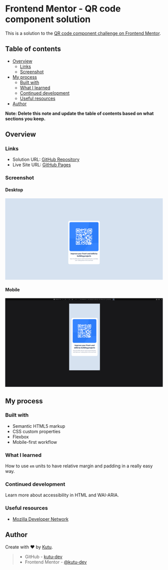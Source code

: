# Frontend Mentor - QR code component solution

This is a solution to the [QR code component challenge on Frontend Mentor](https://www.frontendmentor.io/challenges/qr-code-component-iux_sIO_H).

## Table of contents

- [Overview](#overview)
  - [Links](#links)
  - [Screenshot](#screenshot)
- [My process](#my-process)
  - [Built with](#built-with)
  - [What I learned](#what-i-learned)
  - [Continued development](#continued-development)
  - [Useful resources](#useful-resources)
- [Author](#author)

**Note: Delete this note and update the table of contents based on what sections you keep.**

## Overview

### Links

- Solution URL: [GitHub Repository](https://github.com/kutu-dev/qr-code-component)
- Live Site URL: [GitHub Pages](https://kutu-dev.github.io/qr-code-component/)

### Screenshot

#### Desktop
![](./assets/screenshots/desktop.png)

#### Mobile
![](./assets/screenshots/mobile.png)

## My process

### Built with

- Semantic HTML5 markup
- CSS custom properties
- Flexbox
- Mobile-first workflow

### What I learned

How to use `em` units to have relative margin and padding in a really easy way.

### Continued development

Learn more about accessibility in HTML and WAI-ARIA.

### Useful resources

- [ Mozilla Developer Network ](https://developer.mozilla.org/es/)

## Author

Create with :heart: by [Kutu](https://github.com/kutu-dev).

> - GitHub - [kutu-dev](https://github.com/kutu-dev)
> - Frontend Mentor - [@kutu-dev](https://www.frontendmentor.io/profile/kutu-dev)
